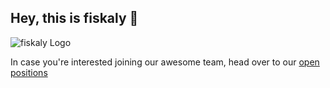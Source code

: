 ## Hey, this is fiskaly 👋

![fiskaly Logo](https://www.fiskaly.com/fiskaly_logo.svg)

In case you're interested joining our awesome team, head over to our [open positions](https://www.fiskaly.com/jobs)
